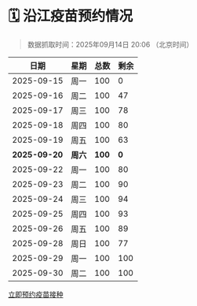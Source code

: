# 🗓️ 沿江疫苗预约情况

> 数据抓取时间：2025年09月14日 20:06 （北京时间）

| 日期 | 星期 | 总数 | 剩余 |
|------|------|------|------|
| 2025-09-15 | 周一 | 100 | 0 |
| 2025-09-16 | 周二 | 100 | 47 |
| 2025-09-17 | 周三 | 100 | 78 |
| 2025-09-18 | 周四 | 100 | 80 |
| 2025-09-19 | 周五 | 100 | 63 |
| **2025-09-20** | **周六** | **100** | **0** |
| 2025-09-22 | 周一 | 100 | 80 |
| 2025-09-23 | 周二 | 100 | 90 |
| 2025-09-24 | 周三 | 100 | 94 |
| 2025-09-25 | 周四 | 100 | 93 |
| 2025-09-26 | 周五 | 100 | 89 |
| 2025-09-28 | 周日 | 100 | 77 |
| 2025-09-29 | 周一 | 100 | 100 |
| 2025-09-30 | 周二 | 100 | 100 |


<div class="button-container">
<a class="btn" href="http://yfzweb.ishequ.net/#/login" target="_blank">立即预约疫苗接种</a>
</div>
